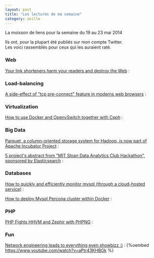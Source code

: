 ```yaml
---
layout: post
title: "Les lectures de ma semaine"
category: veille
---
```


La moisson de liens pour la semaine du 19 au 23 mai 2014

Ils ont, pour la plupart été publiés sur mon compte Twitter.  
Les voici rassemblés pour ceux qui les auraient raté.

<!-- -->

### Web

[Your link shorteners harm your readers and destroy the Web](http://t37.net/why-link-shorteners-harm-your-readers-and-destroy-the-web.html)
:  

### Load-balancing

[A side-effect of "tcp pre-connect" feature in moderns web browsers](http://blog.haproxy.com/2014/05/26/haproxy-and-http-errors-408-in-chrome/)
:  

### Virtualization

[How to use Docker and OpenvSwitch together with Ceph](http://fbevmware.blogspot.com/2014/05/software-defined-compute-network-and.html)
:  

### Big Data

[Parquet, a column-oriented storage system for Hadoop, is now part of Apache Incubator Project](http://blog.cloudera.com/blog/2014/05/congratulations-to-parquet-now-an-apache-incubator-project/)
:  

[5 project's abstract from "MIT Sloan Data Analytics Club Hackathon", sponsored by Elasticsearch](http://www.elasticsearch.org/blog/elasticsearch-teams-mit-sloan-data-analytics-hackathon/)
:  

### Databases

[How to quickly and efficiently monitor mysql (through a cloud-hosted service)](http://www.mysqlperformanceblog.com/2014/05/23/3-minute-mysql-monitor/)
:  

[How to deploy Mysql Percona cluster within Docker](http://www.mysqlperformanceblog.com/2014/05/26/installing-three-node-percona-xtradb-cluster-5-6-docker/)
:  

### PHP

[PHP Fights HHVM and Zephir with PHPNG](http://www.sitepoint.com/php-fights-hhvm-zephir-phpng/)
:  

### Fun

[Network engineering leads to everything even showbizz :)](https://www.youtube.com/watch?v=aPtr43KHBGk)
:  {%oembed https://www.youtube.com/watch?v=aPtr43KHBGk %}
